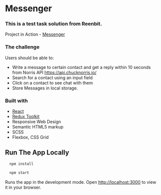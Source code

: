 # Messenger

### This is a test task solution from Reenbit.

Project in Action - [Messenger](https://your-chat-chucknorris.netlify.app/)

### The challenge
Users should be able to:
- Write a message to certain contact and get a reply within 10 seconds from Norris API https://api.chucknorris.io/
- Search for a contact using an input field
- Click on a contact to see chat with them
- Store Messages in local storage.


### Built with
- [React](https://reactjs.org/)
- [Redux Toolkit](https://redux-toolkit.js.org/)
- Responsive Web Design
- Semantic HTML5 markup
- SCSS
- Flexbox, CSS Grid

## Run The App Locally

```sh
  npm install
```

```sh
  npm start
```

Runs the app in the development mode.
Open [http://localhost:3000](http://localhost:3000) to view it in your browser.
